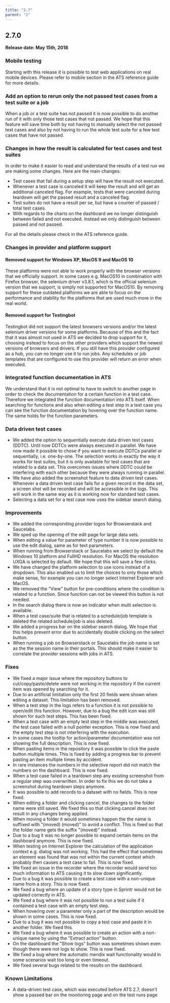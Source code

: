 ```yaml
---
title: "2.7"
parent: "2"
---
```


## 2.7.0

**Release date: May 15th, 2018**

### Mobile testing

Starting with this release it is possible to test web applications on real mobile devices. Please refer to mobile section in the ATS reference guide for more details.

### Add an option to rerun only the not passed test cases from a test suite or a job

When a job or a test suite has not passed it is now possible to do another run of it with only those test cases that not passed. We hope that this feature will save time both by not having to manually select the not passed test cases and also by not having to run the whole test suite for a few test cases that have not passed.

### Changes in how the result is calculated for test cases and test suites

In order to make it easier to read and understand the results of a test run we are making some changes. Here are the main changes: 

* Test cases that fail during a setup step will have the result not executed.
* Whenever a test case is canceled it will keep the result and will get an additional canceled flag. For example, tests that were canceled during teardown will get the passed result and a canceled flag.
* Test suites do not have a result per se, but have a counter of passed / total test cases. 
* With regards to the charts on the dashboard we no longer distinguish between failed and not executed. Instead we only distinguish between passed and not passed.

For all the details please check in the ATS reference guide.

### Changes in provider and platform support

#### Removed support for Windows XP, MacOS 9 and MacOS 10

These platforms were not able to work properly with the browser versions that we officially support. In some cases e.g. MacOS10 in combination with Firefox browser, the selenium driver v3.8.1, which is the official selenium version that we support, is simply not supported for MacOS10. By removing support for these outdated platforms we are able to focus on the performance and stability for the platforms that are used much more in the real world.

#### Removed support for Testingbot

Testingbot did not support the latest browsers versions and/or the latest selenium driver versions for some platforms. Because of this and the fact that it was almost not used in ATS we decided to drop support for it, choosing instead to focus on the other providers which support the newest versions of browsers and drivers. If you still have this provider configured as a hub, you can no longer use it to run jobs. Any schedules or job templates that are configured to use this provider will return an error when executed.

### Integrated function documentation in ATS

We understand that it is not optimal to have to switch to another page in order to check the documentation for a certain function in a test case. Therefore we integrated the function documentation into ATS itself. When searching for functions and also when editing a test step in a test case you can see the function documentation by hovering over the function name.
The same holds for the function parameters.

### Data driven test cases

* We added the option to sequentially execute data driven test cases (DDTC). Until now DDTCs were always executed in parallel. We have now made it possible to chose if you want to execute DDTCs parallel or sequentially, i.e. one-by-one. The selection works in exactly the way it works for test suites, but it is only available for test cases that are related to a data set. This overcomes issues where DDTC could be interfering with each other because they were always running in parallel.
* We have also added the screenshot feature to data driven test cases. Whenever a data driven test case fails for a given record in the data set, a screen shot will be recorded and will be accessible in the logs. This will work in the same way as it is working now for standard test cases.
* Selecting a data set for a test case now uses the sidebar search dialog.


### Improvements

* We added the corresponding provider logos for Browserstack and Saucelabs.
* We sped up the opening of the edit page for large data sets.
* When editing a value for parameter of type number it is now possible to use the edit dialog, same as for text parameters.
* When running from Browserstack or Saucelabs we select by default the Windows 10 platform and FullHD resolution. For MacOS the resolution UXGA is selected by default. We hope that this will save a few clicks.
* We have changed the platform selection to use icons instead of a dropdown. This also enabled us to limit the choices to only those which make sense, for example you can no longer select Internet Explorer and MacOS.
* We removed the "View" button for pre-conditions where the condition is related to a function. Since function can not be viewed this button is not needed.
* In the search dialog there is now an indicator when multi selection is available.
* When a test case/suite that is related to a schedule/job template is deleted the related schedule/job is also deleted.
* We added a progress bar on the sidebar search dialog. We hope that this helps prevent error due to accidentally double clicking on the select button.
* When running a job on Browserstack or Saucelabs the job name is set as the the session name in their portals. This should make it easier to correlate the provider sessions with jobs in ATS.

### Fixes

* We fixed a major issue where the repository buttons to cut/copy/paste/delete were not working in the repository if the current item was opened by searching for it.
* Due to an artificial limitation only the first 20 fields were shown when editing a dataset. This limitation has been removed.
* When a test step in the logs refers to a function it is not possible to open/edit this function. However, due to a bug the edit icon was still shown for such test steps. This has been fixed.
* When a test case with an empty test step in the middle was executed, the test case failed with a null pointer exception. This is now fixed and the empty test step is not interfering with the execution.
* In some cases the tooltip for action/parameter documentation was not showing the full description. This is now fixed.
* When pasting items in the repository it was possible to click the paste button multiple times. This is fixed by adding a progress bar to prevent pasting an item multiple times by accident.
* In rare instances the numbers in the selective report did not match the numbers on the dashboard. This is now fixed.
* When a test case failed in a teardown step any existing screenshot from a regular step was overwritten. In order to fix this we do not take a screenshot during teardown steps anymore.
* It was possible to add records to a dataset with no fields. This is now fixed.
* When editing a folder and clicking cancel, the changes to the folder name were still saved. We fixed this so that clicking cancel does not result in any changes being applied.
* When moving a folder it would sometimes happen the the name is suffixed with "(moved) (moved)" to avoid a conflict. This is fixed so that the folder name gets the suffix "(moved)" instead.
* Due to a bug it was no longer possible to expand certain items on the dashboard anymore. This is now fixed.
* When testing on Internet Explorer the calculation of the application context e.g. dialog was not working. This had the effect that sometimes an element was found that was not within the current context which probably then causes a test case to fail. This is now fixed.
* We fixed an issue in the recorder where the recorder would send too much information to ATS causing it to slow down significantly.
* Due to a bug it was possible to create a test case with a non-unique name from a story. This is now fixed.
* We fixed a bug where an update of a story type in Sprintr would not be updated correctly in ATS.
* We fixed a bug where it was not possible to run a test suite if it contained a test case with an empty test step.
* When hovering over a parameter only a part of the description would be shown in some cases. This is now fixed.
* Due to a bug it was not possible to copy a test case and paste it in another folder. We fixed this.
* We fixed a bug where it was possible to create an action with a non-unique name by using the "Extract action" button.
* On the dashboard the "Show logs" button was sometimes shown even though there were not logs to show. This is now fixed.
* We fixed a bug where the automatic mendix wait functionality would in some scenarios wait too long or even timeout.
* We fixed several bugs related to the results on the dashboard.

### Known Limitations

* A data-driven test case, which was executed before ATS 2.7, doesn't show a passed bar on the monitoring page and on the test runs page

